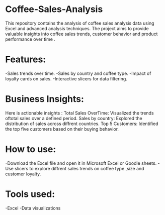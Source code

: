 # Coffee-Sales-Analysis
This repository contains the analysis of coffee sales analysis  data using Excel and advanced analysis techniques. The project aims to provide valuable insights into coffee sales trends, customer behavior and  product  performance over time .
# Features:
-Sales trends over time.
-Sales by country and coffee type.
-Impact of loyalty cards on sales.
-Interactive slicers for data filtering.
# Business Insights:
Here is actionable insights :
Total Sales OverTime: Visualized the trends oftotal sales over a defined period.
Sales by country: Explored the distribution of sales across diffrent countries.
Top 5 Customers: Identified the top five customers based on their buying behavior.

# How to use:
-Download the Excel file and open it in Microsoft Excel or Goodle sheets.
-Use slicers to explore diffrent sales trends on coffee type ,size and customer loyalty.
# Tools used:
-Excel
-Data visualizations
